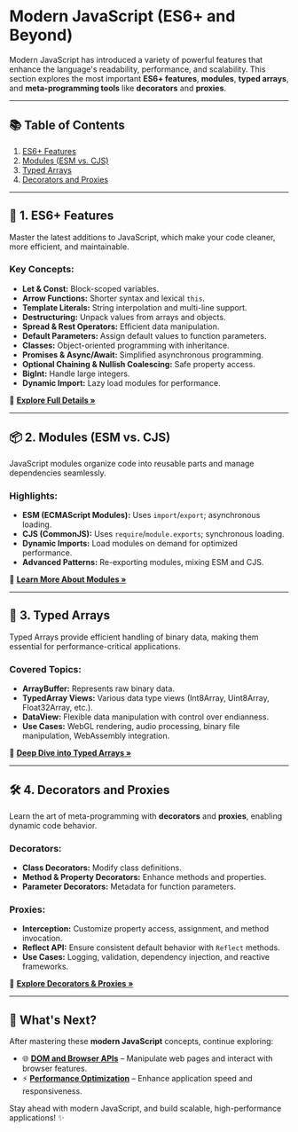 # Modern JavaScript (ES6+ and Beyond)

Modern JavaScript has introduced a variety of powerful features that enhance the language's readability, performance, and scalability. This section explores the most important **ES6+ features**, **modules**, **typed arrays**, and **meta-programming tools** like **decorators** and **proxies**.

---

## 📚 Table of Contents

1. [ES6+ Features](1-es6+-features.md)  
2. [Modules (ESM vs. CJS)](2-modules.md)  
3. [Typed Arrays](3-typed-arrays.md)  
4. [Decorators and Proxies](4-decorators-proxies.md)  

---

## 🌟 1. ES6+ Features

Master the latest additions to JavaScript, which make your code cleaner, more efficient, and maintainable.

### Key Concepts:
- **Let & Const:** Block-scoped variables.
- **Arrow Functions:** Shorter syntax and lexical `this`.
- **Template Literals:** String interpolation and multi-line support.
- **Destructuring:** Unpack values from arrays and objects.
- **Spread & Rest Operators:** Efficient data manipulation.
- **Default Parameters:** Assign default values to function parameters.
- **Classes:** Object-oriented programming with inheritance.
- **Promises & Async/Await:** Simplified asynchronous programming.
- **Optional Chaining & Nullish Coalescing:** Safe property access.
- **BigInt:** Handle large integers.
- **Dynamic Import:** Lazy load modules for performance.

🔗 **[Explore Full Details »](1-es6+-features.md)**

---

## 📦 2. Modules (ESM vs. CJS)

JavaScript modules organize code into reusable parts and manage dependencies seamlessly.

### Highlights:
- **ESM (ECMAScript Modules):** Uses `import`/`export`; asynchronous loading.
- **CJS (CommonJS):** Uses `require`/`module.exports`; synchronous loading.
- **Dynamic Imports:** Load modules on demand for optimized performance.
- **Advanced Patterns:** Re-exporting modules, mixing ESM and CJS.

🔗 **[Learn More About Modules »](2-modules.md)**

---

## 🧵 3. Typed Arrays

Typed Arrays provide efficient handling of binary data, making them essential for performance-critical applications.

### Covered Topics:
- **ArrayBuffer:** Represents raw binary data.
- **TypedArray Views:** Various data type views (Int8Array, Uint8Array, Float32Array, etc.).
- **DataView:** Flexible data manipulation with control over endianness.
- **Use Cases:** WebGL rendering, audio processing, binary file manipulation, WebAssembly integration.

🔗 **[Deep Dive into Typed Arrays »](3-typed-arrays.md)**

---

## 🛠️ 4. Decorators and Proxies

Learn the art of meta-programming with **decorators** and **proxies**, enabling dynamic code behavior.

### Decorators:
- **Class Decorators:** Modify class definitions.
- **Method & Property Decorators:** Enhance methods and properties.
- **Parameter Decorators:** Metadata for function parameters.

### Proxies:
- **Interception:** Customize property access, assignment, and method invocation.
- **Reflect API:** Ensure consistent default behavior with `Reflect` methods.
- **Use Cases:** Logging, validation, dependency injection, and reactive frameworks.

🔗 **[Explore Decorators & Proxies »](4-decorators-proxies.md)**

---

## 🚀 What's Next?

After mastering these **modern JavaScript** concepts, continue exploring:

- 🌐 **[DOM and Browser APIs](../4-dom-and-browser-apis/README.md)** – Manipulate web pages and interact with browser features.
- ⚡ **[Performance Optimization](../5-performance-optimization/README.md)** – Enhance application speed and responsiveness.

Stay ahead with modern JavaScript, and build scalable, high-performance applications! ✨